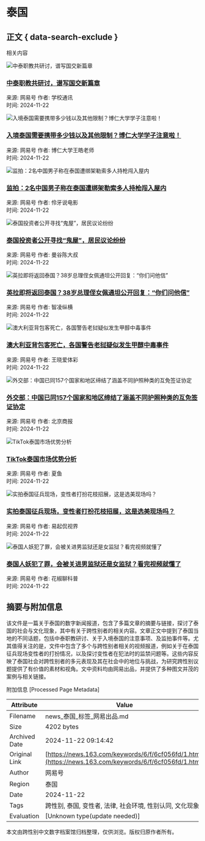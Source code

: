 # 泰国

## 正文 { data-search-exclude }


相关内容

![中泰职教共研讨，谱写国交新篇章](https://nimg.ws.126.net/?url=https%3A%2F%2Fdingyue.ws.126.net%2F2024%2F1122%2Fc387cb49j00sncgyz001cd000hs00cxm.jpg&thumbnail=140x88&quality=95&type=jpg)
### [中泰职教共研讨，谱写国交新篇章](https://www.163.com/dy/article/JHK5UTEQ0536BADQ.html)
来源: 网易号
作者: 学校通讯  
时间: 2024-11-22

![入境泰国需要携带多少钱以及其他限制？博仁大学学子注意啦！](https://nimg.ws.126.net/?url=https%3A%2F%2Fvideoimg.ws.126.net%2Fcover%2F20241122%2FZcJuaHgOR_cover.jpg&thumbnail=140x88&quality=95&type=jpg)
### [入境泰国需要携带多少钱以及其他限制？博仁大学学子注意啦！](https://www.163.com/v/video/VNGMBKE83.html)
来源: 网易号
作者: 博仁大学王皓老师  
时间: 2024-11-22

![监拍：2名中国男子称在泰国遭绑架勒索多人持枪闯入屋内](https://nimg.ws.126.net/?url=https%3A%2F%2Fvideoimg.ws.126.net%2Fcover%2F20241122%2FzPbGZCsfI_cover.jpg&thumbnail=140x88&quality=95&type=jpg)
### [监拍：2名中国男子称在泰国遭绑架勒索多人持枪闯入屋内](https://www.163.com/v/video/VHGMANCUF.html)
来源: 网易号
作者: 伶牙说电影  
时间: 2024-11-22

![泰国投资者公开寻找“鬼屋”，居民议论纷纷](https://nimg.ws.126.net/?url=https%3A%2F%2Fdingyue.ws.126.net%2F2024%2F1122%2Fe09f6758j00sncde8001ad000hs00bvg.jpg&thumbnail=140x88&quality=95&type=jpg)
### [泰国投资者公开寻找“鬼屋”，居民议论纷纷](https://www.163.com/dy/article/JHK3SG7G0544JEUA.html)
来源: 网易号
作者: 曼谷陈大叔  
时间: 2024-11-22

![英拉即将返回泰国？38岁总理侄女佩通坦公开回复：“你们问他信”](https://nimg.ws.126.net/?url=https%3A%2F%2Fdingyue.ws.126.net%2F2024%2F1122%2Fa31b3d82j00sncf54004cd000z7016em.jpg&thumbnail=140x88&quality=95&type=jpg)
### [英拉即将返回泰国？38岁总理侄女佩通坦公开回复：“你们问他信”](https://www.163.com/dy/article/JHK3LV0V0537EN35.html)
来源: 网易号
作者: 智凌纵横  
时间: 2024-11-22

![澳大利亚背包客死亡，各国警告老挝疑似发生甲醇中毒事件](https://nimg.ws.126.net/?url=https%3A%2F%2Fdingyue.ws.126.net%2F2024%2F1122%2F0b703aebj00snceyl001ed000hs00a0g.jpg&thumbnail=140x88&quality=95&type=jpg)
### [澳大利亚背包客死亡，各国警告老挝疑似发生甲醇中毒事件](https://www.163.com/dy/article/JHK3ES2I0553TEY0.html)
来源: 网易号
作者: 王晓爱体彩  
时间: 2024-11-22

![外交部：中国已同157个国家和地区缔结了涵盖不同护照种类的互免签证协定](https://nimg.ws.126.net/?url=https%3A%2F%2Fdingyue.ws.126.net%2F2024%2F1122%2F8be1f3c8j00sncej90072d000fx00app.jpg&thumbnail=140x88&quality=95&type=jpg)
### [外交部：中国已同157个国家和地区缔结了涵盖不同护照种类的互免签证协定](https://www.163.com/dy/article/JHK3D8LA0519DFFO.html)
来源: 网易号
作者: 北京商报  
时间: 2024-11-22

![TikTok泰国市场优势分析](https://nimg.ws.126.net/?url=https%3A%2F%2Fdingyue.ws.126.net%2F2024%2F1122%2F62f39ffdj00snc9gp000ud000ic00bvm.jpg&thumbnail=190x120&quality=95&type=jpg)
### [TikTok泰国市场优势分析](https://www.163.com/dy/article/JHK21TNU0556AOG6.html)
来源: 网易号
作者: 夏鱼  
时间: 2024-11-22

![实拍泰国征兵现场，变性者打扮花枝招展，这是选美现场吗？](https://nimg.ws.126.net/?url=https%3A%2F%2Fvideoimg.ws.126.net%2Fcover%2F20241122%2FdTSglDRrp_cover.jpg&thumbnail=140x88&quality=95&type=jpg)
### [实拍泰国征兵现场，变性者打扮花枝招展，这是选美现场吗？](https://www.163.com/v/video/VSGM4533S.html)
来源: 网易号
作者: 易起侃视界  
时间: 2024-11-22

![泰国人妖犯了罪，会被关进男监狱还是女监狱？看完视频就懂了](https://nimg.ws.126.net/?url=https%3A%2F%2Fvideoimg.ws.126.net%2Fcover%2F20241122%2Fr5CpvP1Xi_cover.jpg&thumbnail=140x88&quality=95&type=jpg)
### [泰国人妖犯了罪，会被关进男监狱还是女监狱？看完视频就懂了](https://www.163.com/v/video/VVGM2GC0J.html)
来源: 网易号
作者: 花椒聊科普  
时间: 2024-11-22

## 摘要与附加信息

<!-- tcd_abstract -->
该文件是一篇关于泰国的数字新闻报道，包含了多篇文章的摘要与链接，探讨了泰国的社会与文化现象，其中有关于跨性别者的相关内容。文章正文中提到了泰国当地的不同话题，包括中泰职教研讨、关于入境泰国的注意事项、及监拍事件等。尤其值得关注的是，文件中包含了多个与跨性别者相关的视频报道，例如关于在泰国征兵现场变性者的打扮情况，以及探讨变性者在犯法时的监禁问题等。这些内容反映了泰国社会对跨性别者的多元表现及其在社会中的地位与挑战，为研究跨性别议题提供了有价值的素材和视角。文中资料均由网易出品，并提供了多种图文并茂的案例与相关链接。
<!-- tcd_abstract_end -->

附加信息 [Processed Page Metadata]

| Attribute       | Value                                  |
|-----------------|----------------------------------------|
| Filename        | news_泰国_标签_网易出品.md                             |
| Size            | 4202 bytes                           |
| Archived Date   | 2024-11-22 09:14:42                             |
| Original Link   | [https://news.163.com/keywords/6/f/6cf056fd/1.html](https://news.163.com/keywords/6/f/6cf056fd/1.html)                       |
| Author          | 网易号                               |
| Region          | 泰国                               |
| Date            | 2024-11-22                                 |
| Tags            | 跨性别, 泰国, 变性者, 法律, 社会环境, 性别认同, 文化现象                                 |
| Evaluation            | [Unknown type(update needed)]                                 |
<!-- tcd_table_end -->

本文由跨性别中文数字档案馆归档整理，仅供浏览。版权归原作者所有。
